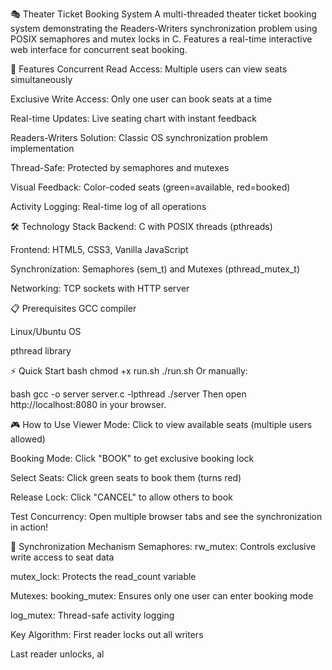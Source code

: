 🎭 Theater Ticket Booking System
A multi-threaded theater ticket booking system demonstrating the Readers-Writers synchronization problem using POSIX semaphores and mutex locks in C. Features a real-time interactive web interface for concurrent seat booking.

🚀 Features
Concurrent Read Access: Multiple users can view seats simultaneously

Exclusive Write Access: Only one user can book seats at a time

Real-time Updates: Live seating chart with instant feedback

Readers-Writers Solution: Classic OS synchronization problem implementation

Thread-Safe: Protected by semaphores and mutexes

Visual Feedback: Color-coded seats (green=available, red=booked)

Activity Logging: Real-time log of all operations

🛠️ Technology Stack
Backend: C with POSIX threads (pthreads)

Frontend: HTML5, CSS3, Vanilla JavaScript

Synchronization: Semaphores (sem_t) and Mutexes (pthread_mutex_t)

Networking: TCP sockets with HTTP server

📋 Prerequisites
GCC compiler

Linux/Ubuntu OS

pthread library

⚡ Quick Start
bash
chmod +x run.sh
./run.sh
Or manually:

bash
gcc -o server server.c -lpthread
./server
Then open http://localhost:8080 in your browser.

🎮 How to Use
Viewer Mode: Click to view available seats (multiple users allowed)

Booking Mode: Click "BOOK" to get exclusive booking lock

Select Seats: Click green seats to book them (turns red)

Release Lock: Click "CANCEL" to allow others to book

Test Concurrency: Open multiple browser tabs and see the synchronization in action!

🔐 Synchronization Mechanism
Semaphores:
rw_mutex: Controls exclusive write access to seat data

mutex_lock: Protects the read_count variable

Mutexes:
booking_mutex: Ensures only one user can enter booking mode

log_mutex: Thread-safe activity logging

Key Algorithm:
First reader locks out all writers

Last reader unlocks, al
